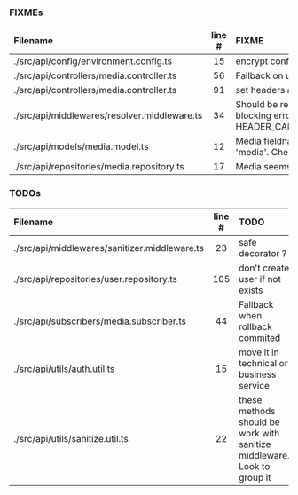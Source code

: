 ### FIXMEs
| Filename | line # | FIXME
|:------|:------:|:------
| ./src/api/config/environment.config.ts | 15 | encrypt confidential data on env variables (ie typeorm)
| ./src/api/controllers/media.controller.ts | 56 | Fallback on upload -> delete file when data is not saved
| ./src/api/controllers/media.controller.ts | 91 | set headers after response write error
| ./src/api/middlewares/resolver.middleware.ts | 34 | Should be reviewed because it can be at origin of non-blocking error HEADER_CANNOT_BE_SET_AFTER_RESPONSE_SENDING
| ./src/api/models/media.model.ts | 12 | Media fieldname management. Seems to be always 'media'. Check and add e2e tests
| ./src/api/repositories/media.repository.ts | 17 | Media seems to expose User critical data

### TODOs
| Filename | line # | TODO
|:------|:------:|:------
| ./src/api/middlewares/sanitizer.middleware.ts | 23 | safe decorator ?
| ./src/api/repositories/user.repository.ts | 105 | don't create user if not exists
| ./src/api/subscribers/media.subscriber.ts | 44 | Fallback when rollback commited
| ./src/api/utils/auth.util.ts | 15 | move it in technical or business service
| ./src/api/utils/sanitize.util.ts | 22 | these methods should be work with sanitize middleware. Look to group it
